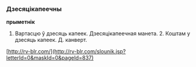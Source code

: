 ### Дзесяцікапеечны
**прыметнік**

1. Вартасцю ў дзесяць капеек. Дзесяцікапеечная манета. 2. Коштам у дзесяць капеек. Д. канверт.

<a rel="author">[http://rv-blr.com/](http://rv-blr.com/slounik.jsp?letterId=0&maskId=0&pageId=837)</a>
